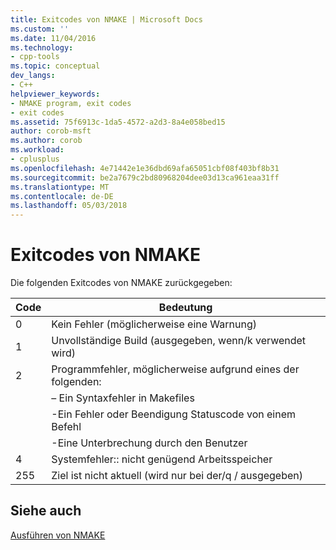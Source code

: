 ```yaml
---
title: Exitcodes von NMAKE | Microsoft Docs
ms.custom: ''
ms.date: 11/04/2016
ms.technology:
- cpp-tools
ms.topic: conceptual
dev_langs:
- C++
helpviewer_keywords:
- NMAKE program, exit codes
- exit codes
ms.assetid: 75f6913c-1da5-4572-a2d3-8a4e058bed15
author: corob-msft
ms.author: corob
ms.workload:
- cplusplus
ms.openlocfilehash: 4e71442e1e36dbd69afa65051cbf08f403bf8b31
ms.sourcegitcommit: be2a7679c2bd80968204dee03d13ca961eaa31ff
ms.translationtype: MT
ms.contentlocale: de-DE
ms.lasthandoff: 05/03/2018
---
```

# <a name="exit-codes-from-nmake"></a>Exitcodes von NMAKE
Die folgenden Exitcodes von NMAKE zurückgegeben:  
  
|Code|Bedeutung|  
|----------|-------------|  
|0|Kein Fehler (möglicherweise eine Warnung)|  
|1|Unvollständige Build (ausgegeben, wenn/k verwendet wird)|  
|2|Programmfehler, möglicherweise aufgrund eines der folgenden:|  
||– Ein Syntaxfehler in Makefiles|  
||-Ein Fehler oder Beendigung Statuscode von einem Befehl|  
||-Eine Unterbrechung durch den Benutzer|  
|4|Systemfehler:: nicht genügend Arbeitsspeicher|  
|255|Ziel ist nicht aktuell (wird nur bei der/q / ausgegeben)|  
  
## <a name="see-also"></a>Siehe auch  
 [Ausführen von NMAKE](../build/running-nmake.md)